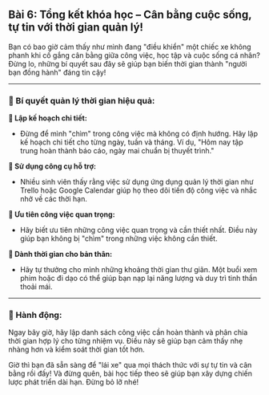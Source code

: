 ## Bài 6: Tổng kết khóa học – Cân bằng cuộc sống, tự tin với thời gian quản lý!

Bạn có bao giờ cảm thấy như mình đang "điều khiển" một chiếc xe không phanh khi cố gắng cân bằng giữa công việc, học tập và cuộc sống cá nhân? Đừng lo, những bí quyết sau đây sẽ giúp bạn biến thời gian thành "người bạn đồng hành" đáng tin cậy!

---

### 📌 Bí quyết quản lý thời gian hiệu quả:

**🔹 Lập kế hoạch chi tiết:**
- Đừng để mình "chìm" trong công việc mà không có định hướng. Hãy lập kế hoạch chi tiết cho từng ngày, tuần và tháng. Ví dụ, "Hôm nay tập trung hoàn thành báo cáo, ngày mai chuẩn bị thuyết trình."

**🔹 Sử dụng công cụ hỗ trợ:**
- Nhiều sinh viên thấy rằng việc sử dụng ứng dụng quản lý thời gian như Trello hoặc Google Calendar giúp họ theo dõi tiến độ công việc và nhắc nhở về các thời hạn.

**🔹 Ưu tiên công việc quan trọng:**
- Hãy biết ưu tiên những công việc quan trọng và cần thiết nhất. Điều này giúp bạn không bị "chìm" trong những việc không cần thiết.

**🔹 Dành thời gian cho bản thân:**
- Hãy tự thưởng cho mình những khoảng thời gian thư giãn. Một buổi xem phim hoặc đi dạo có thể giúp bạn nạp lại năng lượng và duy trì tinh thần thoải mái.

---

### 🚀 Hành động:

Ngay bây giờ, hãy lập danh sách công việc cần hoàn thành và phân chia thời gian hợp lý cho từng nhiệm vụ. Điều này sẽ giúp bạn cảm thấy nhẹ nhàng hơn và kiểm soát thời gian tốt hơn.

Giờ thì bạn đã sẵn sàng để "lái xe" qua mọi thách thức với sự tự tin và cân bằng rồi đấy! Và đừng quên, bài học tiếp theo sẽ giúp bạn xây dựng chiến lược phát triển dài hạn. Đừng bỏ lỡ nhé!